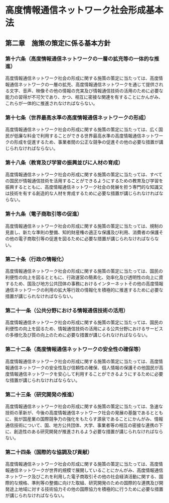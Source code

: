 # 高度情報通信ネットワーク社会形成基本法

## 第二章　施策の策定に係る基本方針

### 第十六条（高度情報通信ネットワークの一層の拡充等の一体的な推進）

高度情報通信ネットワーク社会の形成に関する施策の策定に当たっては、高度情報通信ネットワークの一層の拡充、高度情報通信ネットワークを通じて提供される文字、音声、映像その他の情報の充実及び情報通信技術の活用のために必要な能力の習得が不可欠であり、かつ、相互に密接な関連を有することにかんがみ、これらが一体的に推進されなければならない。

### 第十七条（世界最高水準の高度情報通信ネットワークの形成）

高度情報通信ネットワーク社会の形成に関する施策の策定に当たっては、広く国民が低廉な料金で利用することができる世界最高水準の高度情報通信ネットワークの形成を促進するため、事業者間の公正な競争の促進その他の必要な措置が講じられなければならない。

### 第十八条（教育及び学習の振興並びに人材の育成）

高度情報通信ネットワーク社会の形成に関する施策の策定に当たっては、すべての国民が情報通信技術を活用することができるようにするための教育及び学習を振興するとともに、高度情報通信ネットワーク社会の発展を担う専門的な知識又は技術を有する創造的な人材を育成するために必要な措置が講じられなければならない。

### 第十九条（電子商取引等の促進）

高度情報通信ネットワーク社会の形成に関する施策の策定に当たっては、規制の見直し、新たな準則の整備、知的財産権の適正な保護及び利用、消費者の保護その他の電子商取引等の促進を図るために必要な措置が講じられなければならない。

### 第二十条（行政の情報化）

高度情報通信ネットワーク社会の形成に関する施策の策定に当たっては、国民の利便性の向上を図るとともに、行政運営の簡素化、効率化及び透明性の向上に資するため、国及び地方公共団体の事務におけるインターネットその他の高度情報通信ネットワークの利用の拡大等行政の情報化を積極的に推進するために必要な措置が講じられなければならない。

### 第二十一条（公共分野における情報通信技術の活用）

高度情報通信ネットワーク社会の形成に関する施策の策定に当たっては、国民の利便性の向上を図るため、情報通信技術の活用による公共分野におけるサービスの多様化及び質の向上のために必要な措置が講じられなければならない。

### 第二十二条（高度情報通信ネットワークの安全性の確保等）

高度情報通信ネットワーク社会の形成に関する施策の策定に当たっては、高度情報通信ネットワークの安全性及び信頼性の確保、個人情報の保護その他国民が高度情報通信ネットワークを安心して利用することができるようにするために必要な措置が講じられなければならない。

### 第二十三条（研究開発の推進）

高度情報通信ネットワーク社会の形成に関する施策の策定に当たっては、急速な技術の革新が、今後の高度情報通信ネットワーク社会の発展の基盤であるとともに、我が国産業の国際競争力の強化をもたらす源泉であることにかんがみ、情報通信技術について、国、地方公共団体、大学、事業者等の相互の密接な連携の下に、創造性のある研究開発が推進されるよう必要な措置が講じられなければならない。

### 第二十四条（国際的な協調及び貢献）

高度情報通信ネットワーク社会の形成に関する施策の策定に当たっては、高度情報通信ネットワークが世界的規模で展開していることにかんがみ、高度情報通信ネットワーク及びこれを利用した電子商取引その他の社会経済活動に関する、国際的な規格、準則等の整備に向けた取組、研究開発のための国際的な連携及び開発途上地域に対する技術協力その他の国際協力を積極的に行うために必要な措置が講じられなければならない。

